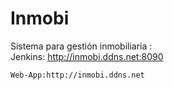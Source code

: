 # Inmobi
Sistema para gestión inmobiliaria :    
    Jenkins: http://inmobi.ddns.net:8090   
    
    
    
    Web-App:http://inmobi.ddns.net
